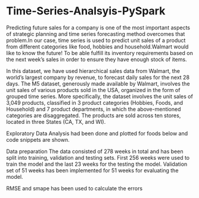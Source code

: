 # Time-Series-Analsyis-PySpark

Predicting future sales for a company is one of the most important aspects of strategic planning and time series forecasting method overcomes that problem.In our case, time series is used to predict unit sales of a product from different categories like food, hobbies and household.Walmart would like to know the future! To be able fulfill its inventory requirements based on the next week’s sales in order to ensure they have enough stock of items.

In this dataset, we have used hierarchical sales data from Walmart, the world’s largest company by revenue, to forecast daily sales for the next 28 days. The M5 dataset, generously made available by Walmart, involves the unit sales of various products sold in the USA, organized in the form of grouped time series. More specifically, the dataset involves the unit sales of 3,049 products, classified in 3 product categories (Hobbies, Foods, and Household) and 7 product departments, in which the above-mentioned categories are disaggregated. The products are sold
across ten stores, located in three States (CA, TX, and WI).

Exploratory Data Analysis had been done and plotted for foods below and code snippets are shown. 

Data preparation The data consisted of 278 weeks in total and has been split into training, validation and testing sets. First 256 weeks were used to train the model and the last 23 weeks for the testing the model. Validation set of 51 weeks has been implemented for 51 weeks for evaluating the model.

RMSE and smape has been used to calculate the errors
